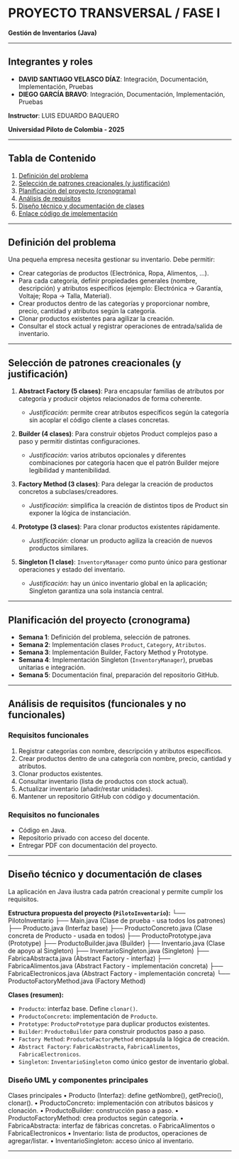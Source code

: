 # PROYECTO TRANSVERSAL / FASE I  
**Gestión de Inventarios (Java)**  

---

## Integrantes y roles
- **DAVID SANTIAGO VELASCO DÍAZ**: Integración, Documentación, Implementación, Pruebas  
- **DIEGO GARCÍA BRAVO**: Integración, Documentación, Implementación, Pruebas  

**Instructor**: LUIS EDUARDO BAQUERO  

**Universidad Piloto de Colombia - 2025**  

---

## Tabla de Contenido
1. [Definición del problema](#definición-del-problema)  
2. [Selección de patrones creacionales (y justificación)](#selección-de-patrones-creacionales-y-justificación)  
3. [Planificación del proyecto (cronograma)](#planificación-del-proyecto-cronograma)  
4. [Análisis de requisitos](#análisis-de-requisitos-funcionales-y-no-funcionales)  
5. [Diseño técnico y documentación de clases](#diseño-técnico-y-documentación-de-clases)  
6. [Enlace código de implementación](#enlace-código-de-implementación)  

---

## Definición del problema
Una pequeña empresa necesita gestionar su inventario. Debe permitir:  
- Crear categorías de productos (Electrónica, Ropa, Alimentos, …).  
- Para cada categoría, definir propiedades generales (nombre, descripción) y atributos específicos (ejemplo: Electrónica → Garantía, Voltaje; Ropa → Talla, Material).  
- Crear productos dentro de las categorías y proporcionar nombre, precio, cantidad y atributos según la categoría.  
- Clonar productos existentes para agilizar la creación.  
- Consultar el stock actual y registrar operaciones de entrada/salida de inventario.  

---

## Selección de patrones creacionales (y justificación)
1. **Abstract Factory (5 clases)**: Para encapsular familias de atributos por categoría y producir objetos relacionados de forma coherente.  
   - *Justificación*: permite crear atributos específicos según la categoría sin acoplar el código cliente a clases concretas.  

2. **Builder (4 clases)**: Para construir objetos Product complejos paso a paso y permitir distintas configuraciones.  
   - *Justificación*: varios atributos opcionales y diferentes combinaciones por categoría hacen que el patrón Builder mejore legibilidad y mantenibilidad.  

3. **Factory Method (3 clases)**: Para delegar la creación de productos concretos a subclases/creadores.  
   - *Justificación*: simplifica la creación de distintos tipos de Product sin exponer la lógica de instanciación.  

4. **Prototype (3 clases)**: Para clonar productos existentes rápidamente.  
   - *Justificación*: clonar un producto agiliza la creación de nuevos productos similares.  

5. **Singleton (1 clase)**: `InventoryManager` como punto único para gestionar operaciones y estado del inventario.  
   - *Justificación*: hay un único inventario global en la aplicación; Singleton garantiza una sola instancia central.  

---

## Planificación del proyecto (cronograma)
- **Semana 1**: Definición del problema, selección de patrones.  
- **Semana 2**: Implementación clases `Product`, `Category`, `Atributos`.  
- **Semana 3**: Implementación Builder, Factory Method y Prototype.  
- **Semana 4**: Implementación Singleton (`InventoryManager`), pruebas unitarias e integración.  
- **Semana 5**: Documentación final, preparación del repositorio GitHub.  

---

## Análisis de requisitos (funcionales y no funcionales)

### Requisitos funcionales
1. Registrar categorías con nombre, descripción y atributos específicos.  
2. Crear productos dentro de una categoría con nombre, precio, cantidad y atributos.  
3. Clonar productos existentes.  
4. Consultar inventario (lista de productos con stock actual).  
5. Actualizar inventario (añadir/restar unidades).  
6. Mantener un repositorio GitHub con código y documentación.  

### Requisitos no funcionales
- Código en Java.  
- Repositorio privado con acceso del docente.  
- Entregar PDF con documentación del proyecto.  

---

## Diseño técnico y documentación de clases
La aplicación en Java ilustra cada patrón creacional y permite cumplir los requisitos.  

**Estructura propuesta del proyecto (`PilotoInventario`):**
└── PilotoInventario
├── Main.java (Clase de prueba - usa todos los patrones)
├── Producto.java (Interfaz base)
├── ProductoConcreto.java (Clase concreta de Producto - usada en todos)
├── ProductoPrototype.java (Prototype)
├── ProductoBuilder.java (Builder)
├── Inventario.java (Clase de apoyo al Singleton)
├── InventarioSingleton.java (Singleton)
├── FabricaAbstracta.java (Abstract Factory - interfaz)
├── FabricaAlimentos.java (Abstract Factory - implementación concreta)
├── FabricaElectronicos.java (Abstract Factory - implementación concreta)
└── ProductoFactoryMethod.java (Factory Method)

**Clases (resumen):**
- `Producto`: interfaz base. Define `clonar()`.  
- `ProductoConcreto`: implementación de `Producto`.  
- `Prototype`: `ProductoPrototype` para duplicar productos existentes.  
- `Builder`: `ProductoBuilder` para construir productos paso a paso.  
- `Factory Method`: `ProductoFactoryMethod` encapsula la lógica de creación.  
- `Abstract Factory`: `FabricaAbstracta`, `FabricaAlimentos`, `FabricaElectronicos`.  
- `Singleton`: `InventarioSingleton` como único gestor de inventario global.  

### Diseño UML y componentes principales
Clases principales
•	Producto (Interfaz): define getNombre(), getPrecio(), clonar().
•	ProductoConcreto: implementación con atributos básicos y clonación.
•	ProductoBuilder: construcción paso a paso.
•	ProductoFactoryMethod: crea productos según categoría.
•	FabricaAbstracta: interfaz de fábricas concretas.
o	FabricaAlimentos
o	FabricaElectronicos
•	Inventario: lista de productos, operaciones de agregar/listar.
•	InventarioSingleton: acceso único al inventario.

---

